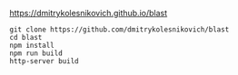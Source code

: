 https://dmitrykolesnikovich.github.io/blast

```
git clone https://github.com/dmitrykolesnikovich/blast
cd blast
npm install
npm run build
http-server build
```
